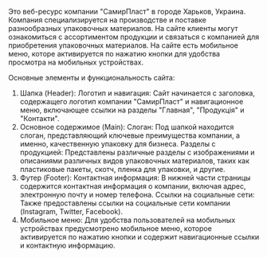Это веб-ресурс компании "СамирПласт" в городе Харьков, Украина. Компания специализируется на
производстве и поставке разнообразных упаковочных материалов. На сайте клиенты могут ознакомиться с
ассортиментом продукции и связаться с компанией для приобретения упаковочных материалов. На сайте
есть мобильное меню, которе активируется по нажатию кнопки для удобства просмотра на мобильных
устройствах.

Основные элементы и функциональность сайта:

1. Шапка (Header): Логотип и навигация: Сайт начинается с заголовка, содержащего логотип компании
   "СамирПласт" и навигационное меню, включающее ссылки на разделы "Главная", "Продукцiя" и
   "Контакти".
2. Основное содержимое (Main): Слоган: Под шапкой находится слоган, представляющий ключевые
   преимущества компании, а именно, качественную упаковку для бизнеса. Разделы с продукцией:
   Представлены различные разделы с изображениями и описаниями различных видов упаковочных
   материалов, таких как пластиковые пакеты, скотч, пленка для упаковки, и другие.
3. Футер (Footer): Контактная информация: В нижней части страницы содержится контактная информация о
   компании, включая адрес, электронную почту и номер телефона. Ссылки на социальные сети: Также
   предоставлены ссылки на социальные сети компании (Instagram, Twitter, Facebook).
4. Мобильное меню: Для удобства пользователей на мобильных устройствах предусмотрено мобильное меню,
   которое активируется по нажатию кнопки и содержит навигационные ссылки и контактную информацию.